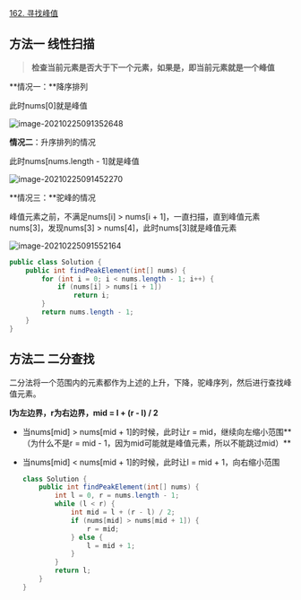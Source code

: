 [162. 寻找峰值](https://leetcode-cn.com/problems/find-peak-element/)

## 方法一 线性扫描

>  **检查当前元素是否大于下一个元素，如果是，即当前元素就是一个峰值**

**情况一：**降序排列

此时nums[0]就是峰值

![image-20210225091352648](http://img.fosuchao.com/image-20210225091352648.png)



**情况二**：升序排列的情况

此时nums[nums.length - 1]就是峰值

![image-20210225091452270](http://img.fosuchao.com/image-20210225091452270.png)



**情况三：**驼峰的情况

峰值元素之前，不满足nums[i] > nums[i + 1]，一直扫描，直到峰值元素nums[3]，发现nums[3] > nums[4]，此时nums[3]就是峰值元素

![image-20210225091552164](http://img.fosuchao.com/image-20210225091552164.png)

```java
public class Solution {
    public int findPeakElement(int[] nums) {
        for (int i = 0; i < nums.length - 1; i++) {
            if (nums[i] > nums[i + 1])
                return i;
        }
        return nums.length - 1;
    }
}
```



## 方法二 二分查找

二分法将一个范围内的元素都作为上述的上升，下降，驼峰序列，然后进行查找峰值元素。

**l为左边界，r为右边界，mid = l + (r - l) / 2**

- 当nums[mid] > nums[mid + 1]的时候，此时让r = mid，继续向左缩小范围**（为什么不是r = mid - 1，因为mid可能就是峰值元素，所以不能跳过mid）**

- 当nums[mid] < nums[mid + 1]的时候，此时让l = mid + 1，向右缩小范围

  ```java
  class Solution {
      public int findPeakElement(int[] nums) {
          int l = 0, r = nums.length - 1;
          while (l < r) {
              int mid = l + (r - l) / 2;
              if (nums[mid] > nums[mid + 1]) {
                  r = mid;
              } else {
                  l = mid + 1;
              }
          }
          return l;
      }
  }
  ```

  